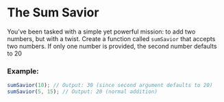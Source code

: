 # The Sum Savior

You’ve been tasked with a simple yet powerful mission: to add two numbers, but with a twist. Create a function called `sumSavior` that accepts two numbers. If only one number is provided, the second number defaults to 20

### Example:

```js
sumSavior(10); // Output: 30 (since second argument defaults to 20)
sumSavior(5, 15); // Output: 20 (normal addition)
```
